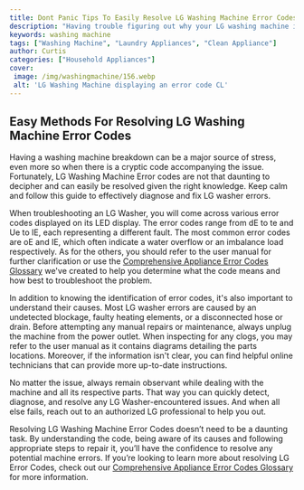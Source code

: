 ```yaml
---
title: Dont Panic Tips To Easily Resolve LG Washing Machine Error Codes
description: "Having trouble figuring out why your LG washing machine isnt working properly Learn easy tips and tricks to resolve common LG washing machine error codes"
keywords: washing machine
tags: ["Washing Machine", "Laundry Appliances", "Clean Appliance"]
author: Curtis
categories: ["Household Appliances"]
cover: 
 image: /img/washingmachine/156.webp
 alt: 'LG Washing Machine displaying an error code CL'
---
```

## Easy Methods For Resolving LG Washing Machine Error Codes

Having a washing machine breakdown can be a major source of stress, even more so when there is a cryptic code accompanying the issue. Fortunately, LG Washing Machine Error codes are not that daunting to decipher and can easily be resolved given the right knowledge. Keep calm and follow this guide to effectively diagnose and fix LG washer errors.

When troubleshooting an LG Washer, you will come across various error codes displayed on its LED display. The error codes range from dE to te and Ue to IE, each representing a different fault. The most common error codes are oE and IE, which often indicate a water overflow or an imbalance load respectively. As for the others, you should refer to the user manual for further clarification or use the [Comprehensive Appliance Error Codes Glossary](./error-codes/) we've created to help you determine what the code means and how best to troubleshoot the problem. 

In addition to knowing the identification of error codes, it's also important to understand their causes. Most LG washer errors are caused by an undetected blockage, faulty heating elements, or a disconnected hose or drain. Before attempting any manual repairs or maintenance, always unplug the machine from the power outlet. When inspecting for any clogs, you may refer to the user manual as it contains diagrams detailing the parts locations. Moreover, if the information isn't clear, you can find helpful online technicians that can provide more up-to-date instructions. 

No matter the issue, always remain observant while dealing with the machine and all its respective parts. That way you can quickly detect, diagnose, and resolve any LG Washer-encountered issues. And when all else fails, reach out to an authorized LG professional to help you out. 

Resolving LG Washing Machine Error Codes doesn’t need to be a daunting task. By understanding the code, being aware of its causes and following appropriate steps to repair it, you’ll have the confidence to resolve any potential machine errors. If you’re looking to learn more about resolving LG Error Codes, check out our [Comprehensive Appliance Error Codes Glossary](./error-codes/) for more information.
